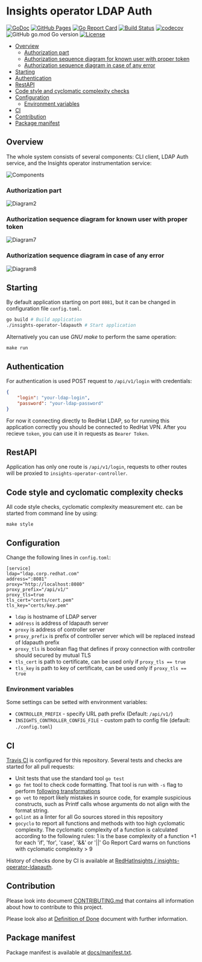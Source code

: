 # Insights operator LDAP Auth

[![GoDoc](https://godoc.org/github.com/RedHatInsights/insights-operator-ldapauth?status.svg)](https://godoc.org/github.com/RedHatInsights/insights-operator-ldapauth)
[![GitHub Pages](https://img.shields.io/badge/%20-GitHub%20Pages-informational)](https://redhatinsights.github.io/insights-operator-ldapauth/)
[![Go Report Card](https://goreportcard.com/badge/github.com/RedHatInsights/insights-operator-ldapauth)](https://goreportcard.com/report/github.com/RedHatInsights/insights-operator-ldapauth)
[![Build Status](https://travis-ci.org/RedHatInsights/insights-operator-ldapauth.svg?branch=master)](https://travis-ci.org/RedHatInsights/insights-operator-ldapauth)
[![codecov](https://codecov.io/gh/RedHatInsights/insights-operator-ldapauth/branch/master/graph/badge.svg)](https://codecov.io/gh/RedHatInsights/insights-operator-ldapauth)
![GitHub go.mod Go version](https://img.shields.io/github/go-mod/go-version/RedHatInsights/insights-operator-ldapauth)
[![License](https://img.shields.io/badge/license-Apache-blue)](https://github.com/RedHatInsights/insights-operator-ldapauth/blob/master/LICENSE)

<!-- vim-markdown-toc GFM -->

* [Overview](#overview)
    * [Authorization part](#authorization-part)
    * [Authorization sequence diagram for known user with proper token](#authorization-sequence-diagram-for-known-user-with-proper-token)
    * [Authorization sequence diagram in case of any error](#authorization-sequence-diagram-in-case-of-any-error)
* [Starting](#starting)
* [Authentication](#authentication)
* [RestAPI](#restapi)
* [Code style and cyclomatic complexity checks](#code-style-and-cyclomatic-complexity-checks)
* [Configuration](#configuration)
    * [Environment variables](#environment-variables)
* [CI](#ci)
* [Contribution](#contribution)
* [Package manifest](#package-manifest)

<!-- vim-markdown-toc -->

## Overview

The whole system consists of several components: CLI client, LDAP Auth service, and the Insights operator instrumentation service:

![Components](doc/components.png)

### Authorization part

![Diagram2](doc/auth_sequence_002.png)

### Authorization sequence diagram for known user with proper token

![Diagram7](doc/auth_sequence_007.png)

### Authorization sequence diagram in case of any error

![Diagram8](doc/auth_sequence_008.png)

## Starting

By default application starting on port `8081`, but it can be changed in configuration file `config.toml`.

```Bash
go build # Build application
./insights-operator-ldapauth # Start application
```

Alternatively you can use *GNU make* to perform the same operation:

```
make run
```

## Authentication

For authentication is used POST request to `/api/v1/login` with credentials:
```JSON
{
	"login": "your-ldap-login",
	"password": "your-ldap-password"
}
```

For now it connecting directly to RedHat LDAP, so for running this application correctly you should be connected to RedHat VPN. After you recieve `token`, you can use it in requests as `Bearer Token`.

## RestAPI

Application has only one route is `/api/v1/login`, requests to other routes will be proxied to `insights-operator-controller`.

## Code style and cyclomatic complexity checks

All code style checks, cyclomatic complexity measurement etc. can be started from command line by using:

```
make style
```

## Configuration

Change the following lines in `config.toml`:

```
[service]
ldap="ldap.corp.redhat.com"
address=":8081"
proxy="http://localhost:8080"
proxy_prefix="/api/v1/"
proxy_tls=true
tls_cert="certs/cert.pem"
tls_key="certs/key.pem"
```

 - `ldap` is hostname of LDAP server
 - `address` is address of ldapauth server
 - `proxy` is address of controller server
 - `proxy_prefix` is prefix of controller server which will be replaced instead of ldapauth prefix
 - `proxy_tls` is boolean flag that defines if proxy connection with controller should secured by mutual TLS
 - `tls_cert` is path to certificate, can be used only if `proxy_tls == true`
 - `tls_key` is path to key of certificate, can be used only if `proxy_tls == true`

### Environment variables

Some settings can be setted with environment variables:

 - `CONTROLLER_PREFIX` - specify URL path prefix (Default: `/api/v1/`)
 - `INSIGHTS_CONTROLLER_CONFIG_FILE` - custom path to config file (default: `./config.toml`)

## CI

[Travis CI](https://travis-ci.com/) is configured for this repository. Several tests and checks are started for all pull requests:

* Unit tests that use the standard tool `go test`
* `go fmt` tool to check code formatting. That tool is run with `-s` flag to perform [following transformations](https://golang.org/cmd/gofmt/#hdr-The_simplify_command)
* `go vet` to report likely mistakes in source code, for example suspicious constructs, such as Printf calls whose arguments do not align with the format string.
* `golint` as a linter for all Go sources stored in this repository
* `gocyclo` to report all functions and methods with too high cyclomatic complexity. The cyclomatic complexity of a function is calculated according to the following rules: 1 is the base complexity of a function +1 for each 'if', 'for', 'case', '&&' or '||' Go Report Card warns on functions with cyclomatic complexity > 9

History of checks done by CI is available at [RedHatInsights / insights-operator-ldapauth](https://travis-ci.org/RedHatInsights/insights-operator-ldapauth).


## Contribution

Please look into document [CONTRIBUTING.md](CONTRIBUTING.md) that contains all information about how to contribute to this project.

Please look also at [Definition of Done](DoD.md) document with further information.

## Package manifest

Package manifest is available at [docs/manifest.txt](docs/manifest.txt).